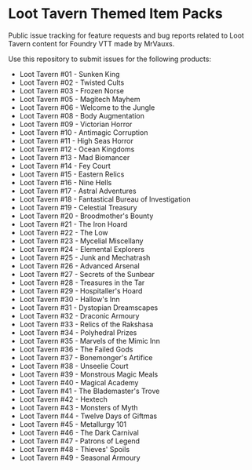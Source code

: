 # Loot Tavern Themed Item Packs

Public issue tracking for feature requests and bug reports related to Loot Tavern content for Foundry VTT made by MrVauxs.

Use this repository to submit issues for the following products:

- Loot Tavern #01 - Sunken King
- Loot Tavern #02 - Twisted Cults
- Loot Tavern #03 - Frozen Norse
- Loot Tavern #05 - Magitech Mayhem
- Loot Tavern #06 - Welcome to the Jungle
- Loot Tavern #08 - Body Augmentation
- Loot Tavern #09 - Victorian Horror
- Loot Tavern #10 - Antimagic Corruption
- Loot Tavern #11 - High Seas Horror
- Loot Tavern #12 - Ocean Kingdoms
- Loot Tavern #13 - Mad Biomancer
- Loot Tavern #14 - Fey Court
- Loot Tavern #15 - Eastern Relics
- Loot Tavern #16 - Nine Hells
- Loot Tavern #17 - Astral Adventures
- Loot Tavern #18 - Fantastical Bureau of Investigation
- Loot Tavern #19 - Celestial Treasury
- Loot Tavern #20 - Broodmother's Bounty
- Loot Tavern #21 - The Iron Hoard
- Loot Tavern #22 - The Low
- Loot Tavern #23 - Mycelial Miscellany
- Loot Tavern #24 - Elemental Explorers
- Loot Tavern #25 - Junk and Mechatrash
- Loot Tavern #26 - Advanced Arsenal
- Loot Tavern #27 - Secrets of the Sunbear
- Loot Tavern #28 - Treasures in the Tar
- Loot Tavern #29 - Hospitaller's Hoard
- Loot Tavern #30 - Hallow's Inn
- Loot Tavern #31 - Dystopian Dreamscapes
- Loot Tavern #32 - Draconic Armoury
- Loot Tavern #33 - Relics of the Rakshasa
- Loot Tavern #34 - Polyhedral Prizes
- Loot Tavern #35 - Marvels of the Mimic Inn
- Loot Tavern #36 - The Failed Gods
- Loot Tavern #37 - Bonemonger's Artifice
- Loot Tavern #38 - Unseelie Court
- Loot Tavern #39 - Monstrous Magic Meals
- Loot Tavern #40 - Magical Academy
- Loot Tavern #41 - The Blademaster's Trove
- Loot Tavern #42 - Hextech
- Loot Tavern #43 - Monsters of Myth
- Loot Tavern #44 - Twelve Days of Giftmas
- Loot Tavern #45 - Metallurgy 101
- Loot Tavern #46 - The Dark Carnival
- Loot Tavern #47 - Patrons of Legend
- Loot Tavern #48 - Thieves' Spoils
- Loot Tavern #49 - Seasonal Armoury
